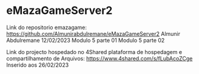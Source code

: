 # eMazaGameServer2
 
Link do repositorio emazagame: https://github.com/Almunirabdulremane/eMazaGameServer2
Almunir Abdulremane
12/02/2023
Modulo 5 parte 01
Modulo 5 parte 02

Link do projecto hospedado no 4Shared plataforma de hospedagem e compartilhamento de Arquivos: https://www.4shared.com/s/fLubAcoZCge
Inserido aos 26/02/2023
